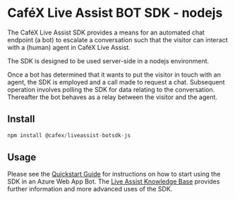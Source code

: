 # CaféX Live Assist BOT SDK - nodejs
The CaféX Live Assist SDK provides a means for an automated chat endpoint (a bot) to escalate a conversation such that the visitor can interact with a (human) agent in CaféX Live Assist.

The SDK is designed to be used server-side in a nodejs environment.

Once a bot has determined that it wants to put the visitor in touch with an agent, the SDK is employed and a call made to request a chat. Subsequent operation involves polling the SDK for data relating to the conversation. Thereafter the bot behaves as a relay between the visitor and the agent.

## Install

````JavaScript
npm install @cafex/liveassist-botsdk-js
````

## Usage

Please see the [Quickstart Guide](https://support.liveassistfor365.com/hc/en-us/articles/360006117614) for instructions
on how to start using the SDK in an Azure Web App Bot. The
[Live Assist Knowledge Base](https://support.liveassistfor365.com/hc/en-us/sections/360001277654) provides further
information and more advanced uses of the SDK.
